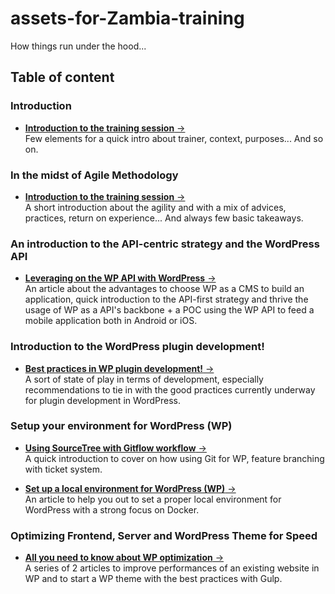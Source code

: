 <a id="top"></a>
# assets-for-Zambia-training
How things run under the hood...

## Table of content

### Introduction 
- <a href="/1_introduction/">**Introduction to the training session** &#8594;</a><br>
Few elements for a quick intro about trainer, context, purposes... And so on. 


### In the midst of Agile Methodology 
- <a href="/2_agile_methodology_quick_intro/">**Introduction to the training session** &#8594;</a><br>
A short introduction about the agility and with a mix of advices, practices, return on experience... And always few basic takeaways.


### An introduction to the API-centric strategy and the WordPress API 
- <a href="/4_testing_the_wp_api/">**Leveraging on the WP API with WordPress** &#8594;</a><br>
An article about the advantages to choose WP as a CMS to build an application, quick introduction to the API-first strategy and thrive the usage of WP as a API's backbone + a POC using the WP API to feed a mobile application both in Android or iOS.


### Introduction to the WordPress plugin development!
- <a href="/5_zambia_plugins/">**Best practices in WP plugin development!** &#8594;</a><br>
A sort of state of play in terms of development, especially recommendations to tie in with the good practices currently underway for plugin development in WordPress.


### Setup your environment for WordPress (WP)
- <a href="/8_using_gitflow/">**Using SourceTree with Gitflow workflow** &#8594;</a><br>
A quick introduction to cover on how using Git for WP, feature branching with ticket system.

- <a href="/7_set_up_a_local_environment/">**Set up a local environment for WordPress (WP)** &#8594;</a><br>
An article to help you out to set a proper local environment for WordPress with a strong focus on Docker.

### Optimizing Frontend, Server and WordPress Theme for Speed
- <a href="/10_speeding_up_your_websites/">**All you need to know about WP optimization** &#8594;</a><br>
A series of 2 articles to improve performances of an existing website in WP and to start a WP theme with the best practices with Gulp.
 


